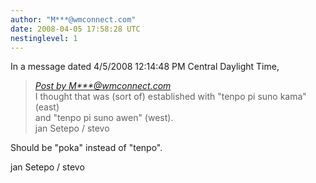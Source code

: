 ```yaml
---
author: "M***@wmconnect.com"
date: 2008-04-05 17:58:28 UTC
nestinglevel: 1
---
```

In a message dated 4/5/2008 12:14:48 PM Central Daylight Time,  

> [_Post by M\*\*\*@wmconnect.com_](/qMna8iep/language-without-left-right#post5)  
> I thought that was (sort of) established with "tenpo pi suno kama" (east)  
> and "tenpo pi suno awen" (west).  
> jan Setepo / stevo  
> 

Should be "poka" instead of "tenpo".  
  
jan Setepo / stevo </HTML>